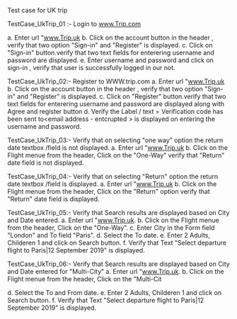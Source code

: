 
Test case for UK trip


TestCase_UkTrip_01 :- Login to www.Trip.com

a. Enter url "www.Trip.uk
b. Click on the account button in the header , verify that  two option "Sign-in" and "Register" is displayed.
c. Click on "Sign-in" button.verify that two text fields for enterering username and password are displayed.
e. Enter username and password and click on sign-in , verify that  user is successfully logged in our not.

TestCase_UkTrip_02:- Register to WWW.trip.com
a. Enter url "www.Trip.uk
b. Click on the account button in the header , verify that  two option "Sign-in" and "Register" is displayed.
c. Click on "Register" button.verify that two text fields for enterering username and password are displayed along with Agree and register button
d. Verify the Label / text = Verification code has been sent to<email address - entcrupted > is displayed  on entering the username and password.


TestCase_UkTrip_03:- Verify that on selecting "one way" option the return date textbox /field is not displayed.
a. Enter url "www.Trip.uk
b. Click on the Flight menue from the header, Click on the "One-Way" verify that  "Return" date field is not displayed.


TestCase_UkTrip_04:- Verify that on selecting "Return" option the return date textbox /field is displayed.
a. Enter url "www.Trip.uk
b. Click on the Flight menue from the header, Click on the "Return" option  verify that  "Return" date field is  displayed.

TestCase_UkTrip_05:- Verify that  Search results are displayed based on City and Date entered.
a. Enter url "www.Trip.uk.
b. Click on the Flight menue from the header, Click on the "One-Way".
c. Enter City in the Form field "London" and To field "Paris".
d. Select the To date.
e. Enter 2 Adults,  Childeren 1 and click on Search button.
f. Verify that Text "Select departure flight to Paris|12 September 2019" is displayed.


TestCase_UkTrip_06:- Verify that  Search results are displayed based on City and Date entered for "Multi-City"
a. Enter url "www.Trip.uk.
b. Click on the Flight menue from the header, Click on the "Multi-Cit

d. Select the To and From date.
e. Enter 2 Adults,  Childeren 1 and click on Search button.
f. Verify that Text "Select departure flight to Paris|12 September 2019" is displayed.